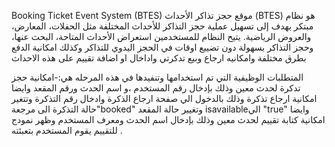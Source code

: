Booking Ticket Event System (BTES)
موقع  حجز تذاكر الأحداث (BTES) هو نظام مبتكر يهدف إلى تسهيل عملية حجز التذاكر للأحداث المختلفة مثل الحفلات، المعارض، والعروض الرياضية. يتيح النظام للمستخدمين استعراض الأحداث المتاحة، البحث عنها، وحجز التذاكر بسهولة دون تضييع اوقات في الحجز اليدوي للتذاكر وكذلك امكانية الدفع بطرق مختلفة وامكانيه ارجاع وبيع تدكرتي واداخال او اضافة تقييم على هذه الاحداث

المتطلبات الوظيفية التي تم استخدامها وتنفيدها في هذه المرحله هي:-امكانية حجز تدكرة لحدث معين وذلك بإدخال رقم المستخدم ،و اسم الحدث ورقم المقعد وايضا امكانية ارجاع تذكرة وذلك بالدخول الي صفحة ارجاع الذكرة وادخال رقم التذكرة وتتغير حالة التذكرة الى مرجعة"booked" وتغيير حالة المقعد isavailableالي "true"
وايضا امكانية كتابة تقييم لحدث معين وذلك بإدخال اسم الحدث ومعرف المستخدم وظهر نمودج للتقييم يقوم المستخدم بتعبئته .
